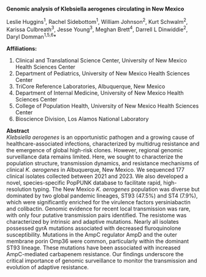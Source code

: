 **Genomic analysis of Klebsiella aerogenes circulating in New Mexico**

Leslie Huggins<sup>1</sup>, Rachel Sidebottom<sup>1</sup>, William Johnson<sup>2</sup>, Kurt Schwalm<sup>2</sup>, Karissa Culbreath<sup>3</sup>, Jesse Young<sup>3</sup>, Meghan Brett<sup>4</sup>, Darrell L Dinwiddie<sup>2</sup>, Daryl Domman<sup>1,5,6</sup>*   

**Affiliations:**
1. Clinical and Translational Science Center, University of New Mexico Health Sciences Center
2. Department of Pediatrics, University of New Mexico Health Sciences Center
3. TriCore Reference Laboratories, Albuquerque, New Mexico
4. Department of Internal Medicine, University of New Mexico Health Sciences Center
5. College of Population Health, University of New Mexico Health Sciences Center
6. Bioscience Division, Los Alamos National Laboratory

**Abstract**  
_Klebsiella aerogenes_ is an opportunistic pathogen and a growing cause of healthcare-associated infections, characterized by multidrug resistance and the emergence of global high-risk clones. However, regional genomic surveillance data remains limited. Here, we sought to characterize the population structure, transmission dynamics, and resistance mechanisms of clinical _K. aerogenes_ in Albuquerque, New Mexico. We sequenced 177 clinical isolates collected between 2021 and 2023. We also developed a novel, species-specific PopPUNK database to facilitate rapid, high-resolution typing. The New Mexico _K. aerogenes_ population was diverse but dominated by two global pandemic lineages, ST93 (47.5%) and ST4 (7.9%), which were significantly enriched for the virulence factors yersiniabactin and colibactin. Genomic evidence for recent local transmission was rare, with only four putative transmission pairs identified. The resistome was characterized by intrinsic and adaptive mutations. Nearly all isolates possessed gyrA mutations associated with decreased fluroquinolone susceptibility. Mutations in the AmpC regulator AmpD and the outer membrane porin Omp36 were common, particularly within the dominant ST93 lineage. These mutations have been associated with increased AmpC-mediated carbapenem resistance. Our findings underscore the critical importance of genomic surveillance to monitor the transmission and evolution of adaptive resistance.
